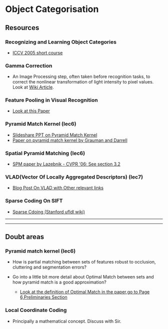 # Object Categorisation

## Resources

### Recognizing and Learning Object Categories
- [ICCV 2005 short course](http://people.csail.mit.edu/torralba/shortCourseRLOC/index.html)

### Gamma Correction 
 - An Image Processing step, often taken before recognition tasks, to correct the nonlinear transformation of light intensity to pixel values. Look at [Wiki Article](https://en.wikipedia.org/wiki/Gamma_correction).

### Feature Pooling in Visual Recognition
 - [Look at this Paper](http://people.ee.duke.edu/~lcarin/icml2010b.pdf)
 
### Pyramid Match Kernel (lec6)
- [Slideshare PPT on Pyramid Match Kernel](http://www.slideshare.net/wolf/the-pyramid-match-kernel-discriminative-classification-with-sets-of-image-features)
- [Paper on pyramid match kernel by Grauman and Darrell](https://www.vision.caltech.edu/Image_Datasets/Caltech101/grauman_darrell_iccv05.pdf)

### Spatial Pyramid Matching (lec6)
- [SPM paper by Lazebnik - CVPR '06: See section 3.2](http://www-cvr.ai.uiuc.edu/ponce_grp/publication/paper/cvpr06b.pdf)


### VLAD(Vector Of Locally Aggregated Descriptors) (lec7)
* [Blog Post On VLAD with Other relevant links](https://ameyajoshi005.wordpress.com/2014/03/29/vlad-an-extension-of-bag-of-words/)

### Sparse Coding On SIFT
 * [Sparse Cdoing (Stanford ufldl wiki)](http://ufldl.stanford.edu/wiki/index.php/Sparse_Coding)

------------------------
------------------------

## Doubt areas

### Pyramid match kernel (lec6)
* How is partial matching between sets of features robust to occlusion, cluttering and segmentation errors?

* Go into a little bit more detail about Optimal Match between sets and how pyramid match is a good approximation?
  * [Look at the definition of Optimal Match in the paper,go to Page 6,Preliminaries Section](http://groups.csail.mit.edu/vision/vip/papers/grauman_jmlr07.pdf)
 

### Local Coordinate Coding
* Principally a mathematical concept. Discuss with Sir.
